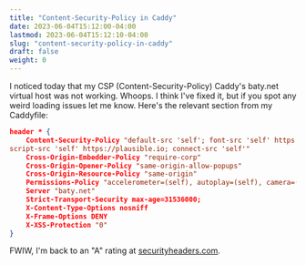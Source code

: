 ```yaml
---
title: "Content-Security-Policy in Caddy"
date: 2023-06-04T15:12:00-04:00
lastmod: 2023-06-04T15:12:10-04:00
slug: "content-security-policy-in-caddy"
draft: false
weight: 0
---
```


I noticed today that my CSP (Content-Security-Policy) Caddy's baty.net virtual host was not working. Whoops. I think I've fixed it, but if you spot any weird loading issues let me know. Here's the relevant section from my Caddyfile:

```json
header * {
    Content-Security-Policy "default-src 'self'; font-src 'self' https://fonts.gstatic.com/; style-src 'self' https://fonts.googleapis.com/;
script-src 'self' https://plausible.io; connect-src 'self'"
    Cross-Origin-Embedder-Policy "require-corp"
    Cross-Origin-Opener-Policy "same-origin-allow-popups"
    Cross-Origin-Resource-Policy "same-origin"
    Permissions-Policy "accelerometer=(self), autoplay=(self), camera=(self), cross-origin-isolated=(self), display-capture=(self), encrypted-media=(self), fullscreen=(self), geolocation=(self), gyroscope=(self), keyboard-map=(self), magnetometer=(self), microphone=(self), midi=(self), payment=(self), picture-in-picture=(self), publickey-credentials-get=(self), screen-wake-lock=(self), sync-xhr=(self), usb=(self), xr-spatial-tracking=(self)"
    Server "baty.net"
    Strict-Transport-Security max-age=31536000;
    X-Content-Type-Options nosniff
    X-Frame-Options DENY
    X-XSS-Protection "0"
}
```

FWIW, I'm back to an "A" rating at [securityheaders.com](https://securityheaders.com/?q=https%3A%2F%2Fbaty.net&followRedirects=on).


[//]: # "Exported with love from a post written in Org mode"
[//]: # "- https://github.com/kaushalmodi/ox-hugo"